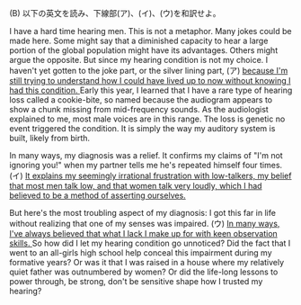 

(B) 以下の英文を読み、下線部(ア)、(イ)、(ウ)を和訳せよ。

I have a hard time hearing men. This is not a metaphor. Many jokes could be made here. Some might say that a diminished capacity to hear a large portion of the global population might have its advantages. Others might argue the opposite. But since my hearing condition is not my choice. I haven't yet gotten to the joke part, or the silver lining part, (ア) <u> because I'm still trying to understand how I could have lived up to now without knowing I had this condition. </u> Early this year, I learned that I have a rare type of hearing loss called a cookie-bite, so named because the audiogram appears to show a chunk missing from mid-frequency sounds. As the audiologist explained to me, most male voices are in this range. The loss is genetic no event triggered the condition. It is simply the way my auditory system is built, likely from birth.

In many ways, my diagnosis was a relief. It confirms my claims of "I'm not ignoring you!" when my partner tells me he's repeated himself four times. (イ) <u> It explains my seemingly irrational frustration with low-talkers, my belief that most men talk low, and that women talk very loudly, which I had believed to be a method of asserting ourselves. </u> 

But here's the most troubling aspect of my diagnosis: I got this far in life without realizing that one of my senses was impaired. (ウ) <u> In many ways, I've always believed that what I lack I make up for with keen observation skills. </u> So how did I let my hearing condition go unnoticed? Did the fact that I went to an all-girls high school help conceal this impairment during my formative years? Or was it that I was raised in a house where my relatively quiet father was outnumbered by women? Or did the life-long lessons to power through, be strong, don't be sensitive shape how I trusted my hearing?
